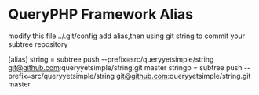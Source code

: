 # QueryPHP Framework Alias

modify this file ../.git/config add alias,then using git string to commit your subtree repository

[alias]
    string = subtree push --prefix=src/queryyetsimple/string git@github.com:queryyetsimple/string.git master
    stringp = subtree push --prefix=src/queryyetsimple/string git@github.com:queryyetsimple/string.git master
